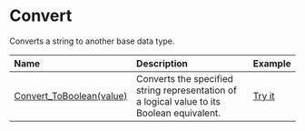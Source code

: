 # Convert

Converts a string to another base data type.

| Name | Description | Example |
| :--- | :---------- | :------ |
| [Convert_ToBoolean(value)](/convert-toboolean) | Converts the specified string representation of a logical value to its Boolean equivalent. | [Try it]()|
